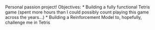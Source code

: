 Personal passion project!
Objectives:
    * Building a fully functional Tetris game (spent more hours than I could possibly count playing this game across the years...)
    * Building a Reinforcement Model to, hopefully, challenge me in Tetris
